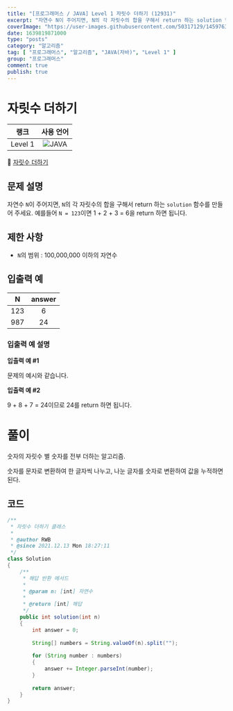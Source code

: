 ```yaml
---
title: "[프로그래머스 / JAVA] Level 1 자릿수 더하기 (12931)"
excerpt: "자연수 N이 주어지면, N의 각 자릿수의 합을 구해서 return 하는 solution 함수를 만들어 주세요. 예를들어 N = 123이면 1 + 2 + 3 = 6을 return 하면 됩니다."
coverImage: "https://user-images.githubusercontent.com/50317129/145976356-6b5d1430-31c0-4c34-829e-6be8f747ab19.png"
date: 1639819871000
type: "posts"
category: "알고리즘"
tag: [ "프로그래머스", "알고리즘", "JAVA(자바)", "Level 1" ]
group: "프로그래머스"
comment: true
publish: true
---
```


# 자릿수 더하기

|  랭크   |                                                      사용 언어                                                      |
| :-----: | :-----------------------------------------------------------------------------------------------------------------: |
| Level 1 | ![JAVA](https://shields.io/badge/java-JDK%2011-lightgray?logo=java&style=plastic&logoColor=white&labelColor=orange) |

🔗 [자릿수 더하기](https://programmers.co.kr/learn/courses/30/lessons/12931)





## 문제 설명

자연수 `N`이 주어지면, `N`의 각 자릿수의 합을 구해서 return 하는 `solution` 함수를 만들어 주세요.
예를들어 `N = 123`이면 1 + 2 + 3 = 6을 return 하면 됩니다.





## 제한 사항

* `N`의 범위 : 100,000,000 이하의 자연수





## 입출력 예

|   N   | answer |
| :---: | :----: |
|  123  |   6    |
|  987  |   24   |



### 입출력 예 설명

**입출력 예 #1**

문제의 예시와 같습니다.

**입출력 예 #2**

9 + 8 + 7 = 24이므로 24를 return 하면 됩니다.










# 풀이

숫자의 자릿수 별 숫자를 전부 더하는 알고리즘.

숫자를 문자로 변환하여 한 글자씩 나누고, 나눈 글자를 숫자로 변환하여 값을 누적하면 된다.





## 코드

``` java
/**
 * 자릿수 더하기 클래스
 *
 * @author RWB
 * @since 2021.12.13 Mon 18:27:11
 */
class Solution
{
	/**
	 * 해답 반환 메서드
	 *
	 * @param n: [int] 자연수
	 *
	 * @return [int] 해답
	 */
	public int solution(int n)
	{
		int answer = 0;
		
		String[] numbers = String.valueOf(n).split("");
		
		for (String number : numbers)
		{
			answer += Integer.parseInt(number);
		}
		
		return answer;
	}
}
```